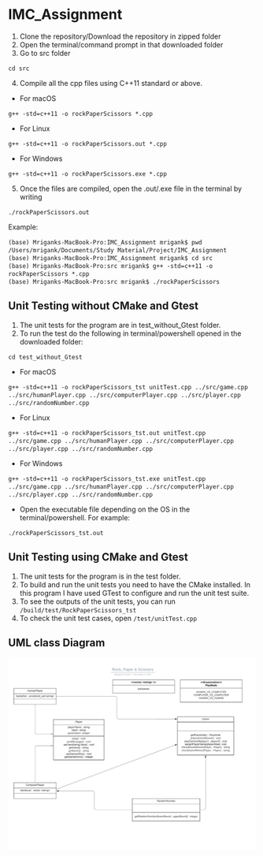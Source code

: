 # IMC_Assignment

1. Clone the repository/Download the repository in zipped folder
2. Open the terminal/command prompt in that downloaded folder
3. Go to src folder
```
cd src
```
4. Compile all the cpp files using C++11 standard or above.
  - For macOS
```
g++ -std=c++11 -o rockPaperScissors *.cpp
```
  - For Linux
```
g++ -std=c++11 -o rockPaperScissors.out *.cpp
```
  - For Windows
```
g++ -std=c++11 -o rockPaperScissors.exe *.cpp
```
5. Once the files are compiled, open the .out/.exe file in the terminal by writing
```
./rockPaperScissors.out
```
Example:
```
(base) Mriganks-MacBook-Pro:IMC_Assignment mrigank$ pwd
/Users/mrigank/Documents/Study Material/Project/IMC_Assignment
(base) Mriganks-MacBook-Pro:IMC_Assignment mrigank$ cd src
(base) Mriganks-MacBook-Pro:src mrigank$ g++ -std=c++11 -o rockPaperScissors *.cpp
(base) Mriganks-MacBook-Pro:src mrigank$ ./rockPaperScissors
```
## Unit Testing without CMake and Gtest
1. The unit tests for the program are in test_without_Gtest folder.
2. To run the test do the following in terminal/powershell opened in the downloaded folder:
```
cd test_without_Gtest
```
  - For macOS
```
g++ -std=c++11 -o rockPaperScissors_tst unitTest.cpp ../src/game.cpp ../src/humanPlayer.cpp ../src/computerPlayer.cpp ../src/player.cpp ../src/randomNumber.cpp
```
  - For Linux
```
g++ -std=c++11 -o rockPaperScissors_tst.out unitTest.cpp ../src/game.cpp ../src/humanPlayer.cpp ../src/computerPlayer.cpp ../src/player.cpp ../src/randomNumber.cpp
```
  - For Windows
```
g++ -std=c++11 -o rockPaperScissors_tst.exe unitTest.cpp ../src/game.cpp ../src/humanPlayer.cpp ../src/computerPlayer.cpp ../src/player.cpp ../src/randomNumber.cpp
```
  - Open the executable file depending on the OS in the terminal/powershell. For example:
```
./rockPaperScissors_tst.out
```
## Unit Testing using CMake and Gtest
1. The unit tests for the program is in the test folder.
2. To build and run the unit tests you need to have the CMake installed. In this program I have used GTest to configure and run the unit test suite.
3. To see the outputs of the unit tests, you can run ```/build/test/RockPaperScissors_tst```
4. To check the unit test cases, open ```/test/unitTest.cpp```

## UML class Diagram
![Alt text](/resources/class_UML_diagram.jpeg?raw=true "Class UML diagram")

